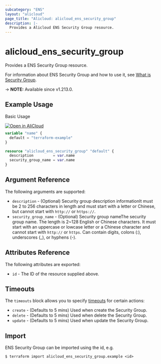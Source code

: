 ```yaml
---
subcategory: "ENS"
layout: "alicloud"
page_title: "Alicloud: alicloud_ens_security_group"
description: |-
  Provides a Alicloud ENS Security Group resource.
---
```


# alicloud_ens_security_group

Provides a ENS Security Group resource. 

For information about ENS Security Group and how to use it, see [What is Security Group](https://www.alibabacloud.com/help/en/ens/developer-reference/api-createsnapshot).

-> **NOTE:** Available since v1.213.0.

## Example Usage

Basic Usage

<div style="display: block;margin-bottom: 40px;"><div class="oics-button" style="float: right;position: absolute;margin-bottom: 10px;">
  <a href="https://api.aliyun.com/api-tools/terraform?resource=alicloud_ens_security_group&exampleId=b5a40fc7-1e42-e096-f7a2-0e286603674b1fd46a98&activeTab=example&spm=docs.r.ens_security_group.0.b5a40fc71e&intl_lang=EN_US" target="_blank">
    <img alt="Open in AliCloud" src="https://img.alicdn.com/imgextra/i1/O1CN01hjjqXv1uYUlY56FyX_!!6000000006049-55-tps-254-36.svg" style="max-height: 44px; max-width: 100%;">
  </a>
</div></div>

```terraform
variable "name" {
  default = "terraform-example"
}

resource "alicloud_ens_security_group" "default" {
  description         = var.name
  security_group_name = var.name
}
```

## Argument Reference

The following arguments are supported:
* `description` - (Optional) Security group description informationIt must be 2 to 256 characters in length and must start with a letter or Chinese, but cannot start with `http://` or `https://`.
* `security_group_name` - (Optional) Security group nameThe security group name. The length is 2~128 English or Chinese characters. It must start with an uppercase or lowcase letter or a Chinese character and cannot start with `http://` or `https`. Can contain digits, colons (:), underscores (_), or hyphens (-).

## Attributes Reference

The following attributes are exported:
* `id` - The ID of the resource supplied above.

## Timeouts

The `timeouts` block allows you to specify [timeouts](https://www.terraform.io/docs/configuration-0-11/resources.html#timeouts) for certain actions:
* `create` - (Defaults to 5 mins) Used when create the Security Group.
* `delete` - (Defaults to 5 mins) Used when delete the Security Group.
* `update` - (Defaults to 5 mins) Used when update the Security Group.

## Import

ENS Security Group can be imported using the id, e.g.

```shell
$ terraform import alicloud_ens_security_group.example <id>
```
